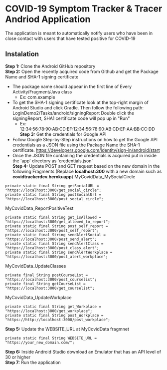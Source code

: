 # COVID-19 Symptom Tracker & Tracer Andriod Application
The application is meant to automatically notify users who have been in close contact with users that have tested positive for COVID-19
## Instalation
**Step 1:** Clone the Android GitHub repository</br>
**Step 2:** Open the recently acquired code from Github and get the Package Name and SHA-1 signing certificate </br>
   - The package name should appear in the first line of Every Activity/Fragment/Java class
        - Ex: com.example
   - To get the SHA-1 signing certificate look at the top-right margin of Android Studio and click Gradle.
   Then follow the following path: LoginDemo2/Tasks/android/signingReport
   Double click the signingReport, SHA1 certificate code will pop up in "Run"
        - Ex: 12:34:56:78:90:AB:CD:EF:12:34:56:78:90:AB:CD:EF:AA:BB:CC:DD</br>
**Step 3:** Get the credentials for Google API
   - Follow Google Step-by-Step instructions on how to get the Google API credentials as a JSON file using the Package Name the SHA-1 certificate.
   https://developers.google.com/identity/sign-in/android/start
   - Once the JSON file containing the credentials is acquired put in inside the 'app' directory as 'credentials.json'</br>
**Step 4:** Update POST and GET request based on the new domain in the following Fragments (Replace **localhost:300** with a new domain such as **covidtrackerdev.herokuapp**)
MyCovidData_MySocialCircle
```
private static final String getSocialURL = "https://localhost:3000/get_social_circle";
private static final String postSocialUrl = "https://localhost:3000/post_social_circle";
```
MyCovidData_ReportPositiveTest
```
private static final String get_isAllowed = "https://localhost:3000/get_allowed_to_report";
private static final String post_self_report = "https://localhost:3000/post_self_report";
private static final String sendAlertSocial = "https://localhost:3000/post_send_alert";
private static final String sendAlertClass = "https://localhost:3000/post_class_alert";
private static final String sendAlertWorkplace = "https://localhost:3000/post_alert_workplace";
```
MyCovidData_UpdateClasses
```
private final String postCourseList = "https://localhost:3000/post_courselist";
private final String getCourseList = "https://localhost:3000/get_courselist";
```
MyCovidData_UpdateWorkplace
```
private static final String get_Workplace = "https://localhost:3000/get_workplace";
private static final String post_Workplace = "https://http://localhost:3000/post_workplace";
```
**Step 5:** Update the WEBSITE_URL at MyCovidData fragmnet
```
private static final String WEBSITE_URL = "https://your_new_domain.com/";
```
**Step 6:** Inside Android Studio download an Emulator that has an API level of 30 or higher</br>
**Step 7:** Run the application
